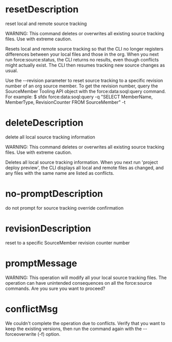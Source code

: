 # resetDescription

reset local and remote source tracking

WARNING: This command deletes or overwrites all existing source tracking files. Use with extreme caution.

Resets local and remote source tracking so that the CLI no longer registers differences between your local files and those in the org. When you next run force:source:status, the CLI returns no results, even though conflicts might actually exist. The CLI then resumes tracking new source changes as usual.

Use the --revision parameter to reset source tracking to a specific revision number of an org source member. To get the revision number, query the SourceMember Tooling API object with the force:data:soql:query command. For example:
$ sfdx force:data:soql:query -q "SELECT MemberName, MemberType, RevisionCounter FROM SourceMember" -t

# deleteDescription

delete all local source tracking information

WARNING: This command deletes or overwrites all existing source tracking files. Use with extreme caution.

Deletes all local source tracking information. When you next run 'project deploy preview', the CLI displays all local and remote files as changed, and any files with the same name are listed as conflicts.

# no-promptDescription

do not prompt for source tracking override confirmation

# revisionDescription

reset to a specific SourceMember revision counter number

# promptMessage

WARNING: This operation will modify all your local source tracking files. The operation can have unintended consequences on all the force:source commands. Are you sure you want to proceed?

# conflictMsg

We couldn't complete the operation due to conflicts. Verify that you want to keep the existing versions, then run the command again with the --forceoverwrite (-f) option.
